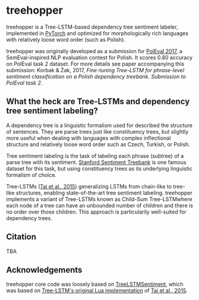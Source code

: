 treehopper
==================================

treehopper is a Tree-LSTM-based dependency tree sentiment labeler, implemented in [PyTorch](https://github.com/pytorch/pytorch) and optimized for morphologically rich languages with relatively loose word order (such as Polish).

treehopper was originally developed as a submission for [PolEval 2017](http://poleval.pl/), a SemEval-inspired NLP evaluation contest for Polish. It scores 0.80 accuracy on PolEval task 2 dataset. For more details see paper accompanying this submission: Korbak & Żak, 2017, *Fine-tuning Tree-LSTM for phrase-level sentiment classification on a Polish dependency treebank. Submission to PolEval task 2*.

## What the heck are Tree-LSTMs and dependency tree sentiment labeling?

A dependency tree is a linguistic formalism used for described the structure of sentences. They are parse trees just like constituency trees, but slightly more useful when dealing with languages with complex inflectional structure and relatively loose word order such as Czech, Turkish, or Polish.

Tree sentiment labeling is the task of labeling each phrase (subtree) of a parse tree with its sentiment. [Stanford Sentiment Treebank](https://nlp.stanford.edu/sentiment) is one famous dataset for this task, but using constituency trees as its underlying linguistic formalism of choice.

Tree-LSTMs ([Tai et al., 2015](https://arxiv.org/abs/1503.00075)) generalizing LSTMs from chain-like to tree-like structures, enabling state-of-the-art tree sentiment labeling. treehopper implements a variant of Tree-LSTMs known as Child-Sum Tree-LSTMwhere each node of a tree can have an unbounded number of children and there is no order over those children. This approach is particularily well-suited for dependency trees.

## Citation

TBA

## Acknowledgements

treehopper core code was loosely based on [TreeLSTMSentiment](https://github.com/ttpro1995/TreeLSTMSentiment), which was based on [Tree-LSTM's original Lua implementation](https://github.com/stanfordnlp/treelstm) of [Tai et al., 2015](https://arxiv.org/abs/1503.00075).

